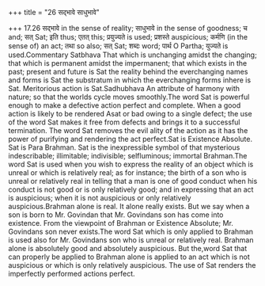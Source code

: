 +++
title = "26 सद्भावे साधुभावे"

+++
17.26 सद्भावे in the sense of reality; साधुभावे in the sense of
goodness; च and; सत् Sat; इति thus; एतत् this; प्रयुज्यते is used;
प्रशस्ते auspicious; कर्मणि (in the sense of) an act; तथा so also; सत्
Sat; शब्दः word; पार्थ O Partha; युज्यते is used.Commentary Satbhava
That which is unchanging amidst the changing; that which is permanent
amidst the impermanent; that which exists in the past; present and
future is Sat the reality behind the everchanging names and forms is Sat
the substratum in which the everchanging forms inhere is Sat.
Meritorious action is Sat.Sadhubhava An attribute of harmony with
nature; so that the worlds cycle moves smoothly.The word Sat is powerful
enough to make a defective action perfect and complete. When a good
action is likely to be rendered Asat or bad owing to a single defect;
the use of the word Sat makes it free from defects and brings it to a
successful termination. The word Sat removes the evil ality of the
action as it has the power of purifying and rendering the act
perfect.Sat is Existence Absolute. Sat is Para Brahman. Sat is the
inexpressible symbol of that mysterious indescribable; illimitable;
indivisible; selfluminous; immortal Brahman.The word Sat is used when
you wish to express the reality of an object which is unreal or which is
relatively real; as for instance; the birth of a son who is unreal or
relatively real in telling that a man is one of good conduct when his
conduct is not good or is only relatively good; and in expressing that
an act is auspicious; when it is not auspicious or only relatively
auspicious.Brahman alone is real. It alone really exists. But we say
when a son is born to Mr. Govindan that Mr. Govindans son has come into
existence. From the viewpoint of Brahman or Existence Absolute; Mr.
Govindans son never exists.The word Sat which is only applied to Brahman
is used also for Mr. Govindans son who is unreal or relatively real.
Brahman alone is absolutely good and absolutely auspicious. But the,word
Sat that can properly be applied to Brahman alone is applied to an act
which is not auspicious or which is only relatively auspicious. The use
of Sat renders the imperfectly performed actions perfect.
